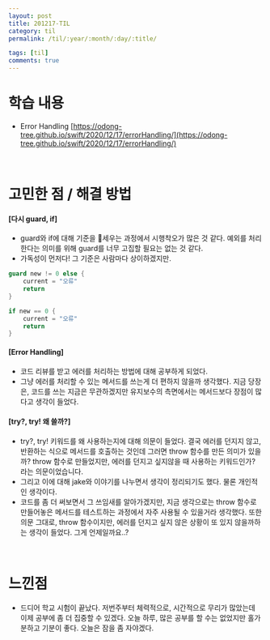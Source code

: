 ```yaml
---
layout: post
title: 201217-TIL
category: til
permalink: /til/:year/:month/:day/:title/

tags: [til]
comments: true
---
```


# 학습 내용
- Error Handling
[https://odong-tree.github.io/swift/2020/12/17/errorHandling/](https://odong-tree.github.io/swift/2020/12/17/errorHandling/)

<br>

# 고민한 점 / 해결 방법
#### [다시 guard, if]
- guard와 if에 대해 기준을 세우는 과정에서 시행착오가 많은 것 같다. 예외를 처리한다는 의미를 위해 guard를 너무 고집할 필요는 없는 것 같다.
- 가독성이 먼저다! 그 기준은 사람마다 상이하겠지만.

```swift
guard new != 0 else {
    current = "오류"
    return
}

if new == 0 {
    current = "오류"
    return
}

```

#### [Error Handling]
- 코드 리뷰를 받고 에러를 처리하는 방법에 대해 공부하게 되었다.
- 그냥 에러를 처리할 수 있는 메서드를 쓰는게 더 편하지 않을까 생각했다. 지금 당장은, 코드를 쓰는 지금은 무관하겠지만 유지보수의 측면에서는 메서드보다 장점이 많다고 생각이 들었다.

#### [try?, try! 왜 쓸까?]
- try?, try! 키워드를 왜 사용하는지에 대해 의문이 들었다. 결국 에러를 던지지 않고, 반환하는 식으로 메서드를 호출하는 것인데 그러면 throw 함수를 만든 의미가 있을까? throw 함수로 만들었지만, 에러를 던지고 싶지않을 때 사용하는 키워드인가? 라는 의문이었습니다.
- 그리고 이에 대해 jake와 이야기를 나누면서 생각이 정리되기도 했다. 물론 개인적인 생각이다.
- 코드를 좀 더 써보면서 그 쓰임새를 알아가겠지만, 지금 생각으로는 throw 함수로 만들어놓은 메서드를 테스트하는 과정에서 자주 사용될 수 있을거라 생각했다. 또한 의문 그대로, throw 함수이지만, 에러를 던지고 싶지 않은 상황이 또 있지 않을까하는 생각이 들었다. 그게 언제일까요..?
<br>

# 느낀점
- 드디어 학교 시험이 끝났다. 저번주부터 체력적으로, 시간적으로 무리가 많았는데 이제 공부에 좀 더 집중할 수 있겠다. 오늘 하루, 많은 공부를 할 수는 없었지만 홀가분하고 기분이 좋다. 오늘은 잠을 좀 자야겠다.

